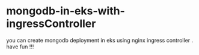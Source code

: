 # mongodb-in-eks-with-ingressController
you can create mongodb deployment in eks using nginx ingress controller . have fun !!!
